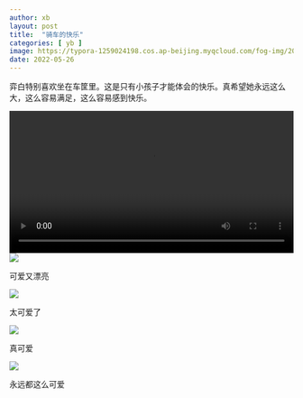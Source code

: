 ```yaml
---
author: xb
layout: post
title:  "骑车的快乐"
categories: [ yb ]
image: https://typora-1259024198.cos.ap-beijing.myqcloud.com/fog-img/2022-05-26-post.jpeg
date: 2022-05-26
---
```




弈白特别喜欢坐在车筐里。这是只有小孩子才能体会的快乐。真希望她永远这么大，这么容易满足，这么容易感到快乐。

<video width="100%" controls>
  <source src="/assets/videos/joy-of-riding.mp4" type="video/mp4">
</video>

<div class="article-img-wrapper">
   <img src="https://typora-1259024198.cos.ap-beijing.myqcloud.com/fog-img/2022-05-27-01.jpeg">
   <p class="caption">可爱又漂亮</p>
</div>

<div class="article-img-wrapper">
   <img src="https://typora-1259024198.cos.ap-beijing.myqcloud.com/fog-img/2022-05-27-02.jpeg">
   <p class="caption">太可爱了</p>
</div>

<div class="article-img-wrapper">
   <img src="https://typora-1259024198.cos.ap-beijing.myqcloud.com/fog-img/2022-05-27-03.jpeg">
   <p class="caption">真可爱</p>
</div>

<div class="article-img-wrapper">
   <img src="https://typora-1259024198.cos.ap-beijing.myqcloud.com/fog-img/2022-05-27-04.jpeg">
   <p class="caption">永远都这么可爱</p>
</div>



